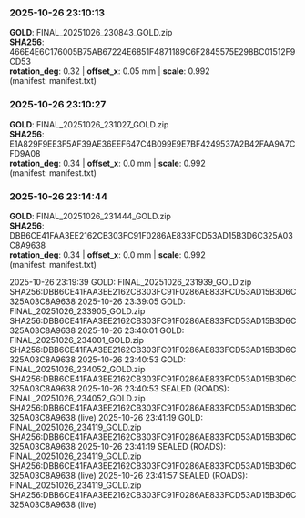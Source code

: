 ﻿### 2025-10-26 23:10:13
**GOLD**: FINAL_20251026_230843_GOLD.zip  
**SHA256**: 466E4E6C176005B75AB67224E6851F4871189C6F2845575E298BC01512F9CD53  
**rotation_deg**: 0.32 | **offset_x**: 0.05 mm | **scale**: 0.992  
(manifest: manifest.txt)

### 2025-10-26 23:10:27
**GOLD**: FINAL_20251026_231027_GOLD.zip  
**SHA256**: E1A829F9EE3F5AF39AE36EEF647C4B099E9E7BF4249537A2B42FAA9A7CFD9A08  
**rotation_deg**: 0.34 | **offset_x**: 0.0 mm | **scale**: 0.992  
(manifest: manifest.txt)

### 2025-10-26 23:14:44
**GOLD**: FINAL_20251026_231444_GOLD.zip  
**SHA256**: DBB6CE41FAA3EE2162CB303FC91F0286AE833FCD53AD15B3D6C325A03C8A9638  
**rotation_deg**: 0.34 | **offset_x**: 0.0 mm | **scale**: 0.992  
(manifest: manifest.txt)

2025-10-26 23:19:39  GOLD: FINAL_20251026_231939_GOLD.zip  SHA256:DBB6CE41FAA3EE2162CB303FC91F0286AE833FCD53AD15B3D6C325A03C8A9638
2025-10-26 23:39:05  GOLD: FINAL_20251026_233905_GOLD.zip  SHA256:DBB6CE41FAA3EE2162CB303FC91F0286AE833FCD53AD15B3D6C325A03C8A9638
2025-10-26 23:40:01  GOLD: FINAL_20251026_234001_GOLD.zip  SHA256:DBB6CE41FAA3EE2162CB303FC91F0286AE833FCD53AD15B3D6C325A03C8A9638
2025-10-26 23:40:53  GOLD: FINAL_20251026_234052_GOLD.zip  SHA256:DBB6CE41FAA3EE2162CB303FC91F0286AE833FCD53AD15B3D6C325A03C8A9638
2025-10-26 23:40:53  SEALED (ROADS): FINAL_20251026_234052_GOLD.zip  SHA256:DBB6CE41FAA3EE2162CB303FC91F0286AE833FCD53AD15B3D6C325A03C8A9638 (live)
2025-10-26 23:41:19  GOLD: FINAL_20251026_234119_GOLD.zip  SHA256:DBB6CE41FAA3EE2162CB303FC91F0286AE833FCD53AD15B3D6C325A03C8A9638
2025-10-26 23:41:19  SEALED (ROADS): FINAL_20251026_234119_GOLD.zip  SHA256:DBB6CE41FAA3EE2162CB303FC91F0286AE833FCD53AD15B3D6C325A03C8A9638 (live)
2025-10-26 23:41:57  SEALED (ROADS): FINAL_20251026_234119_GOLD.zip  SHA256:DBB6CE41FAA3EE2162CB303FC91F0286AE833FCD53AD15B3D6C325A03C8A9638 (live)
